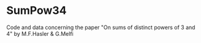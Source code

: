 # SumPow34
Code and data concerning the paper "On sums of distinct powers of 3 and 4" by M.F.Hasler &amp; G.Melfi
